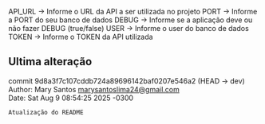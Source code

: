 API_URL -> Informe o URL da API a ser utilizada no projeto
PORT -> Informe a PORT do seu banco de dados
DEBUG -> Informe se a aplicação deve ou não fazer DEBUG (true/false)
USER -> Informe o user do banco de dados
TOKEN -> Informe o TOKEN da API utilizada

## Ultima alteração

commit 9d8a3f7c107cddb724a89696142baf0207e546a2 (HEAD -> dev)
Author: Mary Santos <marysantoslima24@gmail.com>    
Date:   Sat Aug 9 08:54:25 2025 -0300

    Atualização do README